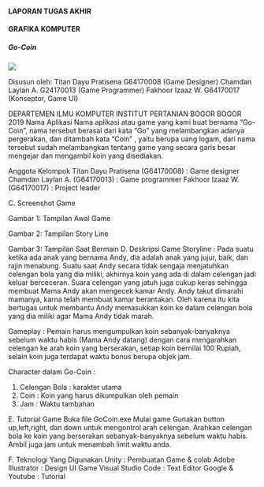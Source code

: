 
####                                               LAPORAN TUGAS AKHIR
####                                                GRAFIKA KOMPUTER

#####                                                   Go-Coin

![](/Capture.png)








Disusun oleh:
Titan Dayu Pratisena	G64170008 		(Game Designer)
Chamdan Laylan A.	G24170013		(Game Programmer)
Fakhoor Izaaz W.		G64170017		(Konseptor, Game UI)



DEPARTEMEN ILMU KOMPUTER
INSTITUT PERTANIAN BOGOR 
BOGOR
2019
Nama Aplikasi
Nama aplikasi atau game yang kami buat bernama “Go-Coin”, nama tersebut berasal dari kata “Go” yang melambangkan adanya pergerakan, dan ditambah kata “Coin” , yaitu berupa uang logam, dari nama tersebut sudah melambangkan tentang game yang secara garis besar mengejar dan mengambil koin yang disediakan.

Anggota Kelompok
Titan Dayu Pratisena 	(G64170008) 	: Game designer  
Chamdan Laylan A. 	(G64170013)	: Game programmer
Fakhoor Izaaz W.	(G64170017)	: Project leader

C. Screenshot Game

Gambar 1: Tampilan Awal Game

Gambar 2: Tampilan Story Line


Gambar 3: Tampilan Saat Bermain
D. Deskripsi Game
	Storyline	:
Pada suatu ketika ada anak yang bernama Andy, dia adalah anak yang jujur, baik, dan rajin menabung. Suatu saat Andy secara tidak sengaja menjatuhkan celengan bola yang dia miliki, akhirnya koin yang ada di dalam celengan jadi keluar berceceran. Suara celengan yang jatuh juga cukup keras sehingga membuat Mama Andy akan mengecek kamar Andy.
Andy takut dimarahi mamanya, karna telah membuat kamar berantakan. Oleh karena itu kita bertugas untuk membantu Andy memasukkan koin ke dalam celengan bola yang dia miliki agar Mama Andy tidak marah.

Gameplay	:
Pemain harus mengumpulkan koin sebanyak-banyaknya sebelum waktu habis (Mama Andy datang) dengan cara mengarahkan celengan ke arah koin yang berserakan, setiap koin bernilai 100 Rupiah, selain koin juga terdapat waktu bonus berupa objek jam.

Character dalam Go-Coin 	:
1. Celengan Bola : karakter utama 
2. Coin : Koin yang harus dikumpulkan oleh pemain
3. Jam : Waktu tambahan


E. Tutorial Game
Buka file GoCoin.exe
Mulai game
Gunakan button up,left,right, dan down untuk mengontrol arah celengan.
Arahkan celengan bola ke koin yang berserakan sebanyak-banyaknya sebelum waktu habis. 
Ambil juga jam untuk menambah limit waktu anda.

F. Teknologi Yang Digunakan
Unity 			: Pembuatan Game & colab
Adobe Illustrator 	: Design UI Game
Visual Studio Code	: Text Editor
Google & Youtube	: Tutorial

	

